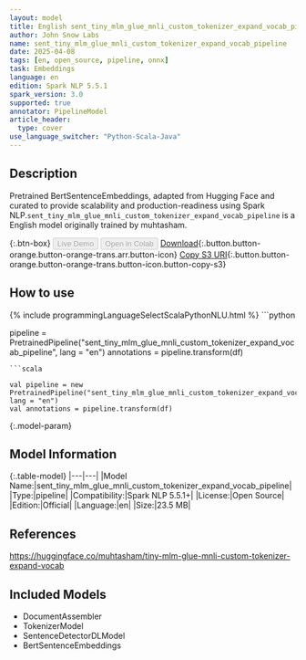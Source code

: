 ```yaml
---
layout: model
title: English sent_tiny_mlm_glue_mnli_custom_tokenizer_expand_vocab_pipeline pipeline BertSentenceEmbeddings from muhtasham
author: John Snow Labs
name: sent_tiny_mlm_glue_mnli_custom_tokenizer_expand_vocab_pipeline
date: 2025-04-08
tags: [en, open_source, pipeline, onnx]
task: Embeddings
language: en
edition: Spark NLP 5.5.1
spark_version: 3.0
supported: true
annotator: PipelineModel
article_header:
  type: cover
use_language_switcher: "Python-Scala-Java"
---
```


## Description

Pretrained BertSentenceEmbeddings, adapted from Hugging Face and curated to provide scalability and production-readiness using Spark NLP.`sent_tiny_mlm_glue_mnli_custom_tokenizer_expand_vocab_pipeline` is a English model originally trained by muhtasham.

{:.btn-box}
<button class="button button-orange" disabled>Live Demo</button>
<button class="button button-orange" disabled>Open in Colab</button>
[Download](https://s3.amazonaws.com/auxdata.johnsnowlabs.com/public/models/sent_tiny_mlm_glue_mnli_custom_tokenizer_expand_vocab_pipeline_en_5.5.1_3.0_1744096975432.zip){:.button.button-orange.button-orange-trans.arr.button-icon}
[Copy S3 URI](s3://auxdata.johnsnowlabs.com/public/models/sent_tiny_mlm_glue_mnli_custom_tokenizer_expand_vocab_pipeline_en_5.5.1_3.0_1744096975432.zip){:.button.button-orange.button-orange-trans.button-icon.button-copy-s3}

## How to use



<div class="tabs-box" markdown="1">
{% include programmingLanguageSelectScalaPythonNLU.html %}
```python

pipeline = PretrainedPipeline("sent_tiny_mlm_glue_mnli_custom_tokenizer_expand_vocab_pipeline", lang = "en")
annotations =  pipeline.transform(df)   

```
```scala

val pipeline = new PretrainedPipeline("sent_tiny_mlm_glue_mnli_custom_tokenizer_expand_vocab_pipeline", lang = "en")
val annotations = pipeline.transform(df)

```
</div>

{:.model-param}
## Model Information

{:.table-model}
|---|---|
|Model Name:|sent_tiny_mlm_glue_mnli_custom_tokenizer_expand_vocab_pipeline|
|Type:|pipeline|
|Compatibility:|Spark NLP 5.5.1+|
|License:|Open Source|
|Edition:|Official|
|Language:|en|
|Size:|23.5 MB|

## References

https://huggingface.co/muhtasham/tiny-mlm-glue-mnli-custom-tokenizer-expand-vocab

## Included Models

- DocumentAssembler
- TokenizerModel
- SentenceDetectorDLModel
- BertSentenceEmbeddings